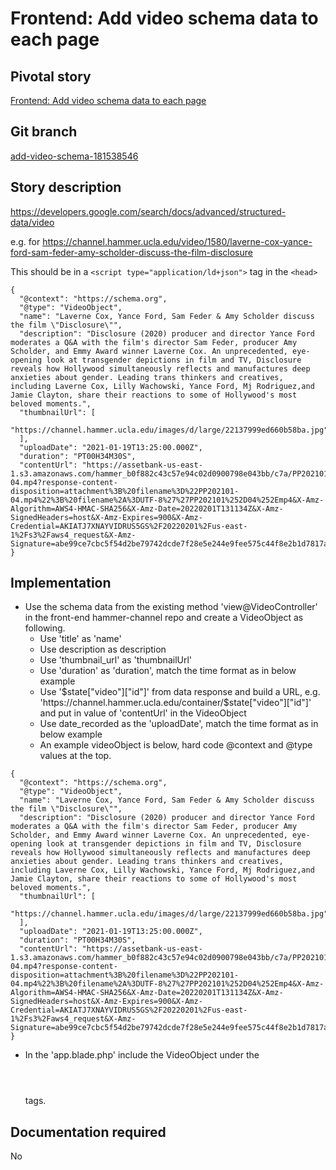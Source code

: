 # Frontend: Add video schema data to each page

## Pivotal story

[Frontend: Add video schema data to each page](https://www.pivotaltracker.com/story/show/181538546)

## Git branch

[add-video-schema-181538546](https://github.com/HammerMuseum/hammer-video/add-video-schema-181538546)

## Story description
https://developers.google.com/search/docs/advanced/structured-data/video

e.g. for https://channel.hammer.ucla.edu/video/1580/laverne-cox-yance-ford-sam-feder-amy-scholder-discuss-the-film-disclosure

This should be in a `<script type="application/ld+json">` tag in the `<head>`

```
{
  "@context": "https://schema.org",
  "@type": "VideoObject",
  "name": "Laverne Cox, Yance Ford, Sam Feder & Amy Scholder discuss the film \"Disclosure\"",
  "description": "Disclosure (2020) producer and director Yance Ford moderates a Q&A with the film's director Sam Feder, producer Amy Scholder, and Emmy Award winner Laverne Cox. An unprecedented, eye-opening look at transgender depictions in film and TV, Disclosure reveals how Hollywood simultaneously reflects and manufactures deep anxieties about gender. Leading trans thinkers and creatives, including Laverne Cox, Lilly Wachowski, Yance Ford, Mj Rodriguez,and Jamie Clayton, share their reactions to some of Hollywood's most beloved moments.",
  "thumbnailUrl": [
    "https://channel.hammer.ucla.edu/images/d/large/22137999ed660b58ba.jpg"
  ],
  "uploadDate": "2021-01-19T13:25:00.000Z",
  "duration": "PT00H34M30S",
  "contentUrl": "https://assetbank-us-east-1.s3.amazonaws.com/hammer_b0f882c43c57e94c02d0900798e043bb/c7a/PP202101-04.mp4?response-content-disposition=attachment%3B%20filename%3D%22PP202101-04.mp4%22%3B%20filename%2A%3DUTF-8%27%27PP202101%252D04%252Emp4&X-Amz-Algorithm=AWS4-HMAC-SHA256&X-Amz-Date=20220201T131134Z&X-Amz-SignedHeaders=host&X-Amz-Expires=900&X-Amz-Credential=AKIATJ7XNAYVIDRUS5GS%2F20220201%2Fus-east-1%2Fs3%2Faws4_request&X-Amz-Signature=abe99ce7cbc5f54d2be79742dcde7f28e5e244e9fee575c44f8e2b1d7817afc8"
}

```

## Implementation
- Use the schema data from the existing method 'view@VideoController' in the front-end hammer-channel repo and create a VideoObject as following.
  - Use 'title' as 'name'
  - Use description as description
  - Use 'thumbnail_url' as 'thumbnailUrl'
  - Use 'duration' as 'duration', match the time format as in below example
  - Use '$state["video"]["id"]' from data response and build a URL, e.g. 'https://channel.hammer.ucla.edu/container/$state["video"]["id"]' and put in value of 'contentUrl' in the VideoObject
  - Use date_recorded as the 'uploadDate', match the time format as in below example
  - An example videoObject is below, hard code @context and @type values at the top.
```
{
  "@context": "https://schema.org",
  "@type": "VideoObject",
  "name": "Laverne Cox, Yance Ford, Sam Feder & Amy Scholder discuss the film \"Disclosure\"",
  "description": "Disclosure (2020) producer and director Yance Ford moderates a Q&A with the film's director Sam Feder, producer Amy Scholder, and Emmy Award winner Laverne Cox. An unprecedented, eye-opening look at transgender depictions in film and TV, Disclosure reveals how Hollywood simultaneously reflects and manufactures deep anxieties about gender. Leading trans thinkers and creatives, including Laverne Cox, Lilly Wachowski, Yance Ford, Mj Rodriguez,and Jamie Clayton, share their reactions to some of Hollywood's most beloved moments.",
  "thumbnailUrl": [
    "https://channel.hammer.ucla.edu/images/d/large/22137999ed660b58ba.jpg"
  ],
  "uploadDate": "2021-01-19T13:25:00.000Z",
  "duration": "PT00H34M30S",
  "contentUrl": "https://assetbank-us-east-1.s3.amazonaws.com/hammer_b0f882c43c57e94c02d0900798e043bb/c7a/PP202101-04.mp4?response-content-disposition=attachment%3B%20filename%3D%22PP202101-04.mp4%22%3B%20filename%2A%3DUTF-8%27%27PP202101%252D04%252Emp4&X-Amz-Algorithm=AWS4-HMAC-SHA256&X-Amz-Date=20220201T131134Z&X-Amz-SignedHeaders=host&X-Amz-Expires=900&X-Amz-Credential=AKIATJ7XNAYVIDRUS5GS%2F20220201%2Fus-east-1%2Fs3%2Faws4_request&X-Amz-Signature=abe99ce7cbc5f54d2be79742dcde7f28e5e244e9fee575c44f8e2b1d7817afc8"
}

```
- In the 'app.blade.php' include the VideoObject under the <header><script></script></header> tags.

## Documentation required
No
